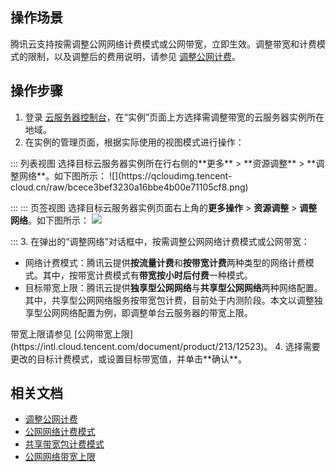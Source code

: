 ## 操作场景
腾讯云支持按需调整公网网络计费模式或公网带宽，立即生效。调整带宽和计费模式的限制，以及调整后的费用说明，请参见 [调整公网计费](https://intl.cloud.tencent.com/document/product/213/10580)。

## 操作步骤
1. 登录 [云服务器控制台](https://console.cloud.tencent.com/cvm/index)，在“实例”页面上方选择需调整带宽的云服务器实例所在地域。
2. 在实例的管理页面，根据实际使用的视图模式进行操作：
<dx-tabs>
::: 列表视图
选择目标云服务器实例所在行右侧的**更多** > **资源调整** > **调整网络**。如下图所示：
![](https://qcloudimg.tencent-cloud.cn/raw/bcece3bef3230a16bbe4b00e71105cf8.png)

:::
::: 页签视图
选择目标云服务器实例页面右上角的**更多操作** > **资源调整** > **调整网络**。如下图所示：
![](https://qcloudimg.tencent-cloud.cn/raw/4a57295676734b183310cfc8f06a8e25.png)

:::
</dx-tabs>
3. 在弹出的“调整网络”对话框中，按需调整公网网络计费模式或公网带宽：
 - 网络计费模式[](id:adjustModule)：腾讯云提供**按流量计费**和**按带宽计费**两种类型的网络计费模式。其中，按带宽计费模式有**带宽按小时后付费**一种模式。
 - 目标带宽上限[](id:adjustBandwidth)：腾讯云提供**独享型公网网络**与**共享型公网网络**两种网络配置。其中，共享型公网网络服务按带宽包计费，目前处于内测阶段。本文以调整独享型公网网络配置为例，即调整单台云服务器的带宽上限。
<dx-alert infotype="explain" title="">
带宽上限请参见 [公网带宽上限](https://intl.cloud.tencent.com/document/product/213/12523)。
</dx-alert>
4. 选择需要更改的目标计费模式，或设置目标带宽值，并单击**确认**。



## 相关文档

- [调整公网计费](https://intl.cloud.tencent.com/document/product/213/10580)
- [公网网络计费模式](https://intl.cloud.tencent.com/document/product/213/10578) 
- [共享带宽包计费模式](https://intl.cloud.tencent.com/document/product/684/15254)
- [公网网络带宽上限](https://intl.cloud.tencent.com/document/product/213/12523)

